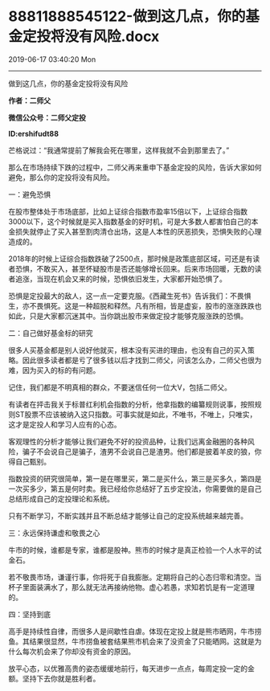 # 88811888545122-做到这几点，你的基金定投将没有风险.docx

2019-06-17 03:40:20 Mon

----

做到这几点，你的基金定投将没有风险

__作者：二师父__

__微信公众号：二师父定投__

__ID:ershifudt88__

芒格说过：“我通常提前了解我会死在哪里，这样我就不会到那里去了。”

那么在市场持续下跌的过程中，二师父再来重申下基金定投的风险，告诉大家如何避免，那么你的定投将没有风险。

 

一：避免恐惧

在股市整体处于市场底部，比如上证综合指数市盈率15倍以下，上证综合指数3000以下，这个时候就是买入指数基金的好时机，可是大多数人都害怕自己的本金损失就停止了买入甚至割肉清仓出场，这是人本性的厌恶损失，恐惧失败的心理造成的。

2018年的时候上证综合指数跌破了2500点，那时候是政策底部区域，可还是有读者恐惧，不敢买入，甚至怀疑股市是否还能够增长回来。后来市场回暖，无数的读者追涨，当现在机会又来的时候，恐惧依旧发生，大家都开始恐惧了。

恐惧是定投最大的敌人，这一点一定要克服。《西藏生死书》告诉我们：不畏惧生，亦不畏惧死。这是一种超脱和释然。凡有所相，皆是虚妄，股市的涨涨跌跌也如此，只是大家都沉迷其中。当你跳出股市来做定投才能够克服涨跌的恐惧。

二：自己做好基金标的研究

很多人买基金都是别人说好他就买，根本没有买进的理由，也没有自己的买入策略。因此很多读者都是亏了很多钱以后才找到二师父，问该怎么办，二师父也很为难，因为买入的标的有问题。

记住，我们都是不明真相的群众，不要迷信任何一位大V，包括二师父。

有读者在抨击我关于标普红利机会指数的分析，他拿指数的编纂规则说事，按照规则ST股票不应该被纳入这只指数。可事实就是如此，不唯书，不唯上，只唯实，这才是定投人和学习人应有的心态。

客观理性的分析才能够让我们避免不好的投资品种，让我们远离金融圈的各种风险，骗子不会说自己是骗子，渣男不会说自己是渣男。他们都是披着羊皮的狼，你得自己甄别。

指数投资的研究很简单，第一是在哪里买，第二是买什么，第三是买多久，第四是一次买多少，第五是何时卖。我已经给你总结好了五步定投法，你需要做的是自己总结形成自己的定投理论和系统。

只有不断学习，不断实践并且不断总结才能够让自己的定投系统越来越完善。

三：永远保持谦虚和敬畏之心

牛市的时候，谁都是专家，谁都是股神。熊市的时候才是真正检验一个人水平的试金石。

若不敬畏市场，谦谨行事，你将死于自我膨胀。定期将自己的心态归零和清空。当杯子里面装满水了，那么就无法再接纳他物。虚心若愚，求知若饥是有一定道理的。

四：坚持到底

高手是持续性自律，而很多人是间歇性自虐。体现在定投上就是熊市晒网，牛市捞鱼。其结果很显然，牛市捞鱼被套结果熊市机会来了没资金了只能晒网。这就是为什么每次机会来了你却没有资金的原因。

放平心态，以优雅高贵的姿态缓缓地前行，每天进步一点点，每周定投一定的金额。坚持下去你就是胜利者。

